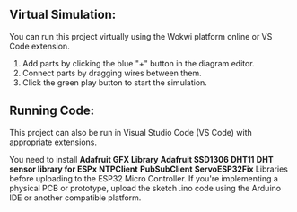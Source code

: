 ## Virtual Simulation:

You can run this project virtually using the Wokwi platform online or VS Code extension.

1. Add parts by clicking the blue "+" button in the diagram editor.
2. Connect parts by dragging wires between them.
3. Click the green play button to start the simulation.

## Running Code:

This project can also be run in Visual Studio Code (VS Code) with appropriate extensions.

You need to install
**Adafruit GFX Library**
**Adafruit SSD1306**
**DHT11**
**DHT sensor library for ESPx**
**NTPClient**
**PubSubClient**
**ServoESP32Fix** Libraries before uploading to the ESP32 Micro Controller.
If you're implementing a physical PCB or prototype, upload the sketch .ino code using the Arduino IDE or another compatible platform.
